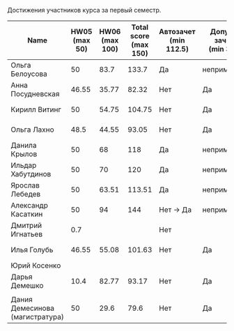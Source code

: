 Достижения участников курса за первый семестр.

| Name | HW05<br />(max 50) | HW06<br />(max 100) | Total score<br />(max 150) | Автозачет<br />(min 112.5) | Допуск к зачету<br />(min 37.5) | зачет |
|--------------------|------|------|--------------------------|--------------------------|-----------------------------|--------------|
| Ольга Белоусова     | 50 | 83.7 | 133.7 | Да | неприменимо | Да (10) |
| Анна Посудневская   | 46.55 | 35.77 | 82.32 | Нет | Да | Да (8) |
| Кирилл Витинг       | 50 | 54.75 | 104.75 | Нет | Да | Да (9) |
| Ольга Лахно         | 48.5 | 44.55 | 93.05 | Нет | Да | Да (9) |
| Данила Крылов       | 50 | 68 | 118 | Да | неприменимо | Да (10) |
| Ильдар Хабутдинов   | 50 | 70 | 120 | Да | неприменимо | Да (10) |
| Ярослав Лебедев     | 50 | 63.51 | 113.51 | Да | неприменимо | Да (10) |
| Александр Касаткин  | 50 | 94 | 144 | Нет -> Да | неприменимо | Да (8) |
| Дмитрий Игнатьев    | 0.7 |  |  | Нет |  |  |
| Илья Голубь         | 46.55 | 55.08 | 101.63 | Нет | Да | Да (9) |
| Юрий Косенко        |  |  |  |  |  |  |
| Дарья Демешко       | 10.4 | 82.77 | 93.17 | Нет | Да | Да (9) |
|  |  |  |  |  |  |  |
| Дания Демесинова (магистратура) | 50 | 29.6 | 79.6 | Нет | Да | Да (8) |
